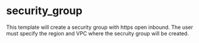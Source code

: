 # security_group

This template will create a security group with https open inbound. The user must specify the region and VPC where the secruity group will be created.
